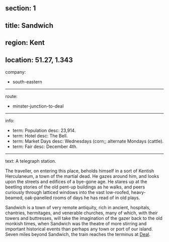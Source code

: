 section: 1
----
title: Sandwich
----
region: Kent
----
location: 51.27, 1.343
----
company:
- south-eastern
----
route:
- minster-junction-to-deal
----
info:
- term: Population
  desc: 23,914.
- term: Hotel
  desc: The Bell.
- term: Market Days
  desc: Wednesdays (corn;; alternate Mondays (cattle).
- term: Fair
  desc: December 4th.
----
text: A telegraph station.

The traveller, on entering this place, beholds himself in a sort of Kentish Herculaneum, a town of the martial dead. He gazes around him, and looks upon the streets and edifices of a bye-gone age. He stares up at the beetling stories of the old pent-up buildings as he walks, and peers curiously through latticed windows into the vast low-roofed, heavy-beamed, oak-panelled rooms of days he has read of in old plays.

Sandwich is a town of very remote antiquity, rich in ancient, hospitals, chantries, hermitages, and venerable churches, many of which, with their towers and buttresses, will take the imagination of the gazer back to the old monkish times, when Sandwich was the theatre of more stirring and important historical events than perhaps any town or port of our island. Seven miles beyond Sandwich, the train reaches the terminus at [Deal](/stations/deal).
